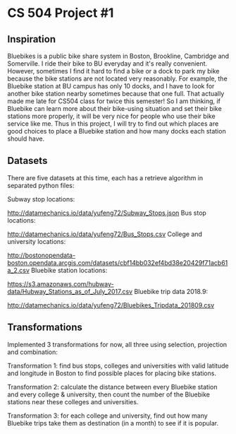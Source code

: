 <h1>CS 504 Project #1</h1>

<h2>Inspiration</h2>

Bluebikes is a public bike share system in Boston, Brookline, Cambridge and Somerville. I ride their bike to BU everyday and it's really convenient. However, sometimes I find it hard to find a bike or a dock to park my bike because the bike stations are not located very reasonably. For example, the Bluebike station at BU campus has only 10 docks, and I have to look for another bike station nearby sometimes because that one full. That actually made me late for CS504 class for twice this semester! So I am thinking, if Bluebike can learn more about their bike-using situation and set their bike stations more properly, it will be very nice for people who use their bike service like me. Thus in this project, I will try to find out which places are good choices to place a Bluebike station and how many docks each station should have.

<h2>Datasets</h2>
There are five datasets at this time, each has a retrieve algorithm in separated python files:

Subway stop locations:

http://datamechanics.io/data/yufeng72/Subway_Stops.json
Bus stop locations:

http://datamechanics.io/data/yufeng72/Bus_Stops.csv
College and university locations:

http://bostonopendata-boston.opendata.arcgis.com/datasets/cbf14bb032ef4bd38e20429f71acb61a_2.csv
Bluebike station locations:

https://s3.amazonaws.com/hubway-data/Hubway_Stations_as_of_July_2017.csv
Bluebike trip data 2018.9:

http://datamechanics.io/data/yufeng72/Bluebikes_Tripdata_201809.csv

<h2>Transformations</h2>

Implemented 3 transformations for now, all three using selection, projection and combination:

Transformation 1: find bus stops, colleges and universities with valid latitude and longitude in Boston to find possible places for placing bike stations.

Transformation 2: calculate the distance between every Bluebike station and every college & university, then count the number of the Bluebike stations near these colleges and universities.

Transformation 3: for each college and university, find out how many Bluebike trips take them as destination (in a month) to see if it is popular.
